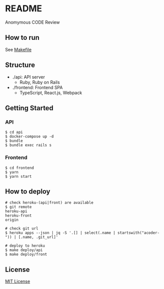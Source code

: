 # README

Anomymous CODE Review

## How to run

See [Makefile](./Makefile)

## Structure

- ./api: API server
    - Ruby, Ruby on Rails
- ./frontend: Frontend SPA
    - TypeScript, React.js, Webpack

## Getting Started

### API

```console
$ cd api
$ docker-compose up -d
$ bundle
$ bundle exec rails s
```

### Frontend

```console
$ cd frontend
$ yarn
$ yarn start
```

## How to deploy

```console
# check heroku-(api|front) are available
$ git remote 
heroku-api
heroku-front
origin

# check git url
$ heroku apps --json | jq -S '.[] | select(.name | startswith("acoder-")) | [.name, .git_url]'

# deploy to heroku
$ make deploy/api
$ make deploy/front
```

## License

[MIT License](https://petitviolet.mit-license.org/)
